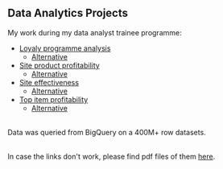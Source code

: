 ## Data Analytics Projects<br>
My work during my data analyst trainee programme:<br>
* [Loyaly programme analysis](https://app.powerbi.com/links/oz5Wi6eo7W?ctid=15830474-cef0-4326-88db-96e5ab019d8a&pbi_source=linkShare)
    * [Alternative](https://github.com/JeffM-Code/PortfolioWork/blob/main/DataAnalytics/project_reports/loyalty_scheme_analysis.pdf)<br>
* [Site product profitability](https://app.powerbi.com/groups/me/reports/def9f46c-c714-4df0-a54c-15f2e911065c/2b28c6e510e6d7886e0b?experience=power-bi)
    * [Alternative](https://github.com/JeffM-Code/PortfolioWork/blob/main/DataAnalytics/project_reports/profit_analysis.pdf)<br>
* [Site effectiveness](https://app.powerbi.com/groups/me/reports/08643e90-7e01-43b2-b161-c2f8cc074df5/d49a9e4ae85df4a6f6dc?experience=power-bi)
    * [Alternative](https://github.com/JeffM-Code/PortfolioWork/blob/main/DataAnalytics/project_reports/web_analytics_work.pdf)<br>
* [Top item profitability](https://app.powerbi.com/groups/me/reports/5dc05b37-0149-4721-934f-407fb3d1eeae/ReportSection?experience=power-bi)
    * [Alternative](https://github.com/JeffM-Code/PortfolioWork/blob/main/DataAnalytics/project_reports/item_profitability.pdf)<br><br>

Data was queried from BigQuery on a 400M+ row datasets.<br><br>

In case the links don't work, please find pdf files of them [here](https://github.com/JeffM-Code/PortfolioWork/tree/main/DataAnalytics/project_reports).
